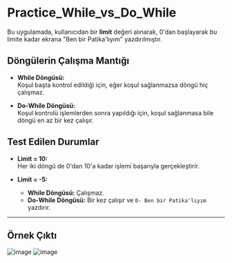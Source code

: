# Practice_While_vs_Do_While
Bu uygulamada, kullanıcıdan bir **limit** değeri alınarak, 0'dan başlayarak bu limite kadar ekrana "Ben bir Patika'lıyım" yazdırılmıştır.  

## **Döngülerin Çalışma Mantığı**

- **While Döngüsü:**  
  Koşul başta kontrol edildiği için, eğer koşul sağlanmazsa döngü hiç çalışmaz.  

- **Do-While Döngüsü:**  
  Koşul kontrolü işlemlerden sonra yapıldığı için, koşul sağlanmasa bile döngü en az bir kez çalışır.  

## **Test Edilen Durumlar**

- **Limit = 10:**  
  Her iki döngü de 0'dan 10'a kadar işlemi başarıyla gerçekleştirir.  

- **Limit = -5:**  
  - **While Döngüsü:** Çalışmaz.  
  - **Do-While Döngüsü:** Bir kez çalışır ve `0- Ben bir Patika'lıyım` yazdırır.  

---

## **Örnek Çıktı**
![image](https://github.com/user-attachments/assets/29164024-cfcf-47bd-a32f-99dddd7a1c6a)
![image](https://github.com/user-attachments/assets/6e6eaa0f-ddfd-432d-b86a-3108ca506683)

